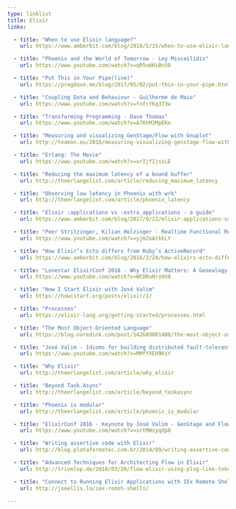 ```yaml
---
type: linklist
title: Elixir
links:

  - title: "When to use Elixir language?"
    url: https://www.amberbit.com/blog/2018/5/15/when-to-use-elixir-language/

  - title: "Phoenix and the World of Tomorrow - Ley Missailidis"
    url: https://www.youtube.com/watch?v=qR5u6HiBn50

  - title: "Put This in Your Pipe(line)"
    url: https://pragdave.me/blog/2017/05/02/put-this-in-your-pipe.html

  - title: "Coupling Data and Behaviour - Guilherme de Maio"
    url: https://www.youtube.com/watch?v=fnfcYKq373w

  - title: "Transforming Programming - Dave Thomas"
    url: https://www.youtube.com/watch?v=A76hM3MpEKo

  - title: "Measuring and visualizing GenStage/Flow with Gnuplot"
    url: http://teamon.eu/2016/measuring-visualizing-genstage-flow-with-gnuplot/

  - title: "Erlang: The Movie"
    url: https://www.youtube.com/watch?v=xrIjfIjssLE

  - title: "Reducing the maximum latency of a bound buffer"
    url: http://theerlangelist.com/article/reducing_maximum_latency

  - title: "Observing low latency in Phoenix with wrk"
    url: http://theerlangelist.com/article/phoenix_latency

  - title: "Elixir :applications vs :extra_applications - a guide"
    url: https://www.amberbit.com/blog/2017/9/22/elixir-applications-vs-extra_applications-guide/

  - title: "Peer Stritzinger, Kilian Holzinger - Realtime Functional Reactive Programming"
    url: https://www.youtube.com/watch?v=yjmZoAtkkLY

  - title: "How Elixir’s Ecto differs from Ruby’s ActiveRecord"
    url: https://www.amberbit.com/blog/2016/2/24/how-elixirs-ecto-differs-from-rubys-activerecord/

  - title: "Lonestar ElixirConf 2018 - Why Elixir Matters: A Genealogy of Functional Programming - Osa Gaius"
    url: https://www.youtube.com/watch?v=WCDRuHrzmVA

  - title: "How I Start Elixir with José Valim"
    url: https://howistart.org/posts/elixir/1/

  - title: "Processes"
    url: https://elixir-lang.org/getting-started/processes.html

  - title: "The Most Object-Oriented Language"
    url: https://blog.noredink.com/post/142689001488/the-most-object-oriented-language

  - title: "José Valim - Idioms for building distributed fault-tolerant applications with Elixir"
    url: https://www.youtube.com/watch?v=MMfYXEH9KsY

  - title: "Why Elixir"
    url: http://theerlangelist.com/article/why_elixir

  - title: "Beyond Task.Async"
    url: http://theerlangelist.com/article/beyond_taskasync

  - title: "Phoenix is modular"
    url: http://theerlangelist.com/article/phoenix_is_modular

  - title: "ElixirConf 2016 - Keynote by José Valim - GenStage and Flow"
    url: https://www.youtube.com/watch?v=srtMWzyqdp8

  - title: "Writing assertive code with Elixir"
    url: http://blog.plataformatec.com.br/2014/09/writing-assertive-code-with-elixir/

  - title: "Advanced Techniques for Architecting Flow in Elixir"
    url: http://trivelop.de/2018/03/26/flow-elixir-using-plug-like-token/

  - title: "Connect to Running Elixir Applications with IEx Remote Shell"
    url: http://joeellis.la/iex-remsh-shells/

---
```



